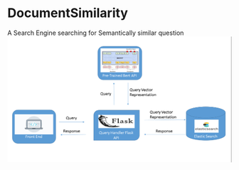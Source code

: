 # DocumentSimilarity
A Search Engine searching for Semantically similar question
<img src="/Images/arcitecture.png" alt="My cool logo"/>